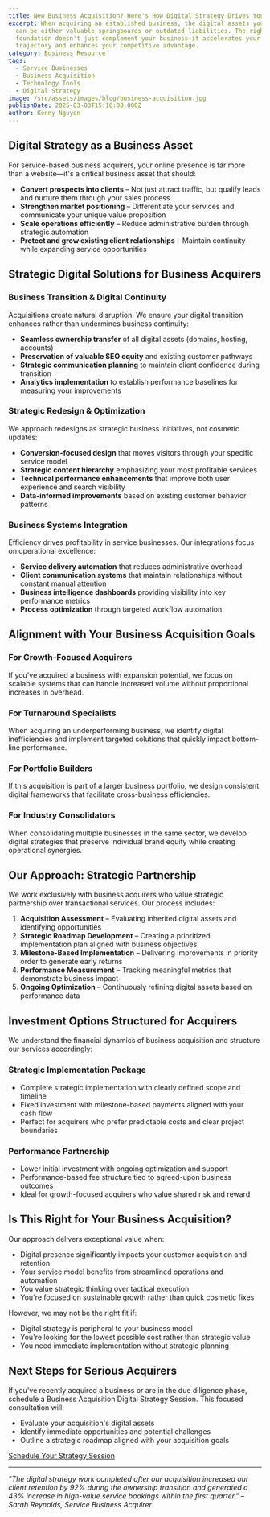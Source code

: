 ```yaml
---
title: New Business Acquisition? Here's How Digital Strategy Drives Your Success
excerpt: When acquiring an established business, the digital assets you inherit
  can be either valuable springboards or outdated liabilities. The right digital
  foundation doesn't just complement your business—it accelerates your growth
  trajectory and enhances your competitive advantage.
category: Business Resource
tags:
  - Service Businesses
  - Business Acquisition
  - Technology Tools
  - Digital Strategy
image: /src/assets/images/blog/business-acquisition.jpg
publishDate: 2025-03-03T15:16:00.000Z
author: Kenny Nguyen
---
```


## Digital Strategy as a Business Asset

For service-based business acquirers, your online presence is far more than a website—it's a critical business asset that should:

- **Convert prospects into clients** – Not just attract traffic, but qualify leads and nurture them through your sales process
- **Strengthen market positioning** – Differentiate your services and communicate your unique value proposition
- **Scale operations efficiently** – Reduce administrative burden through strategic automation
- **Protect and grow existing client relationships** – Maintain continuity while expanding service opportunities

## Strategic Digital Solutions for Business Acquirers

### Business Transition & Digital Continuity

Acquisitions create natural disruption. We ensure your digital transition enhances rather than undermines business continuity:

- **Seamless ownership transfer** of all digital assets (domains, hosting, accounts)
- **Preservation of valuable SEO equity** and existing customer pathways
- **Strategic communication planning** to maintain client confidence during transition
- **Analytics implementation** to establish performance baselines for measuring your improvements

### Strategic Redesign & Optimization

We approach redesigns as strategic business initiatives, not cosmetic updates:

- **Conversion-focused design** that moves visitors through your specific service model
- **Strategic content hierarchy** emphasizing your most profitable services
- **Technical performance enhancements** that improve both user experience and search visibility
- **Data-informed improvements** based on existing customer behavior patterns

### Business Systems Integration

Efficiency drives profitability in service businesses. Our integrations focus on operational excellence:

- **Service delivery automation** that reduces administrative overhead
- **Client communication systems** that maintain relationships without constant manual attention
- **Business intelligence dashboards** providing visibility into key performance metrics
- **Process optimization** through targeted workflow automation

## Alignment with Your Business Acquisition Goals

### For Growth-Focused Acquirers

If you've acquired a business with expansion potential, we focus on scalable systems that can handle increased volume without proportional increases in overhead.

### For Turnaround Specialists

When acquiring an underperforming business, we identify digital inefficiencies and implement targeted solutions that quickly impact bottom-line performance.

### For Portfolio Builders

If this acquisition is part of a larger business portfolio, we design consistent digital frameworks that facilitate cross-business efficiencies.

### For Industry Consolidators

When consolidating multiple businesses in the same sector, we develop digital strategies that preserve individual brand equity while creating operational synergies.

## Our Approach: Strategic Partnership

We work exclusively with business acquirers who value strategic partnership over transactional services. Our process includes:

1. **Acquisition Assessment** – Evaluating inherited digital assets and identifying opportunities
2. **Strategic Roadmap Development** – Creating a prioritized implementation plan aligned with business objectives
3. **Milestone-Based Implementation** – Delivering improvements in priority order to generate early returns
4. **Performance Measurement** – Tracking meaningful metrics that demonstrate business impact
5. **Ongoing Optimization** – Continuously refining digital assets based on performance data

## Investment Options Structured for Acquirers

We understand the financial dynamics of business acquisition and structure our services accordingly:

### Strategic Implementation Package

- Complete strategic implementation with clearly defined scope and timeline
- Fixed investment with milestone-based payments aligned with your cash flow
- Perfect for acquirers who prefer predictable costs and clear project boundaries

### Performance Partnership

- Lower initial investment with ongoing optimization and support
- Performance-based fee structure tied to agreed-upon business outcomes
- Ideal for growth-focused acquirers who value shared risk and reward

## Is This Right for Your Business Acquisition?

Our approach delivers exceptional value when:

- Digital presence significantly impacts your customer acquisition and retention
- Your service model benefits from streamlined operations and automation
- You value strategic thinking over tactical execution
- You're focused on sustainable growth rather than quick cosmetic fixes

However, we may not be the right fit if:

- Digital strategy is peripheral to your business model
- You're looking for the lowest possible cost rather than strategic value
- You need immediate implementation without strategic planning

## Next Steps for Serious Acquirers

If you've recently acquired a business or are in the due diligence phase, schedule a Business Acquisition Digital Strategy Session. This focused consultation will:

- Evaluate your acquisition's digital assets
- Identify immediate opportunities and potential challenges
- Outline a strategic roadmap aligned with your acquisition goals

[Schedule Your Strategy Session](https://www.impactwebstudio.ca/contact)

---

_"The digital strategy work completed after our acquisition increased our client retention by 92% during the ownership transition and generated a 43% increase in high-value service bookings within the first quarter." – Sarah Reynolds, Service Business Acquirer_
